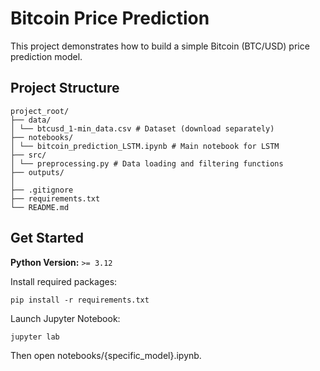 # Bitcoin Price Prediction

This project demonstrates how to build a simple Bitcoin (BTC/USD) price prediction model.

## Project Structure

```
project_root/
├── data/
│ └── btcusd_1-min_data.csv # Dataset (download separately)
├── notebooks/
│ └── bitcoin_prediction_LSTM.ipynb # Main notebook for LSTM
├── src/
│ └── preprocessing.py # Data loading and filtering functions
├── outputs/
│ 
├── .gitignore
├── requirements.txt
└── README.md
```

## Get Started

**Python Version:** `>= 3.12`

Install required packages:
```
pip install -r requirements.txt
```
Launch Jupyter Notebook:
```
jupyter lab
```
Then open notebooks/{specific_model}.ipynb.